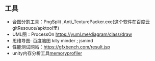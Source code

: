 ## 工具
* 合图分割工具：PngSplit ,Anti_TexturePacker.exe(这个软件在百度云gitResouce/apktool里)
* UML图：ProcessOn  https://yuml.me/diagram/class/draw
* 思维导图: 百度脑图 kity minder ; jsmind
* 性能测试网站：https://gfxbench.com/result.jsp
* unity内存分析工具[memoryprofiler](https://bitbucket.org/Unity-Technologies/memoryprofiler)